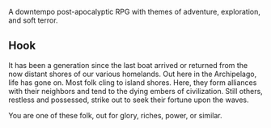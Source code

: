 A downtempo post-apocalyptic RPG with themes of adventure, exploration, and soft terror.

## Hook
It has been a generation since the last boat arrived or returned from the now distant
shores of our various homelands. Out here in the Archipelago, life has gone on. Most
folk cling to island shores. Here, they form alliances with their neighbors and tend
to the dying embers of civilization. Still others, restless and possessed, strike out
to seek their fortune upon the waves.

You are one of these folk, out for glory, riches, power, or similar.
